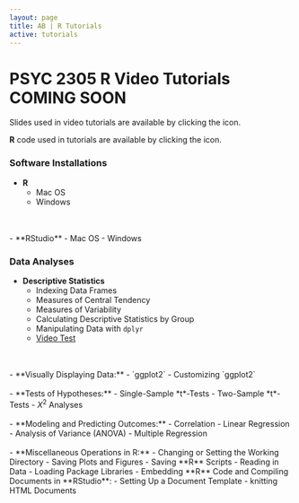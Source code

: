 ```yaml
---
layout: page
title: AB | R Tutorials
active: tutorials
---
```


# PSYC 2305 R Video Tutorials <br> COMING SOON

Slides used in video tutorials are available by clicking the <span class="glyphicon glyphicon-file"></span> icon.

**R** code used in tutorials are available by clicking the <span class="glyphicon glyphicon-signal"></span> icon.

### Software Installations
- **R**
    - Mac OS
    - Windows
<br>
<br>
- **RStudio**
    - Mac OS
    - Windows

### Data Analyses
- **Descriptive Statistics**
    - Indexing Data Frames
    - Measures of Central Tendency
    - Measures of Variability
    - Calculating Descriptive Statistics by Group
    - Manipulating Data with `dplyr`
    - <a href="http://aaronbaggett.com/videotest" 
      target="_blank"> Video Test</a> 
      <a href="http://aaronbaggett.com/code/two_way_anova.R">
          <span class="glyphicon glyphicon-file"></span>
        </a>
      <a href="http://aaronbaggett.com/code/two_way_anova.R">
          <span class="glyphicon glyphicon-signal"></span>
        </a>
<br>
<br>
- **Visually Displaying Data:**
    - `ggplot2`
    - Customizing `ggplot2`
<br>
<br>
- **Tests of Hypotheses:**
    - Single-Sample *t*-Tests
    - Two-Sample *t*-Tests
    - <i>&Chi;</i><sup>2</sup> Analyses
<br>
<br>
- **Modeling and Predicting Outcomes:**
    - Correlation
    - Linear Regression
    - Analysis of Variance (ANOVA)
    - Multiple Regression
<br>
<br>
- **Miscellaneous Operations in R:**
    - Changing or Setting the Working Directory
    - Saving Plots and Figures
    - Saving **R** Scripts
    - Reading in Data
    - Loading Package Libraries
    - Embedding **R** Code and Compiling Documents in **RStudio**:
        - Setting Up a Document Template
        - knitting HTML Documents

<!---
<ol>
  <li> <a href="http://aaronbaggett.com/videotest" target="_blank">Tutorial Label: Tutorial Sublabel</a> </li>
  <li> <a href="http://aaronbaggett.com/videotest" target="_blank">Tutorial Label: Tutorial Sublabel</a> </li>
  <li> <a href="http://aaronbaggett.com/videotest" target="_blank">Tutorial Label: Tutorial Sublabel</a> </li>
  <li> <a href="http://aaronbaggett.com/videotest" target="_blank">Tutorial Label: Tutorial Sublabel</a> </li>
</ol>

### Tutorial Category
<ol>
  <li> <a href="http://aaronbaggett.com/videotest" target="_blank">Tutorial Label: Tutorial Sublabel</a> </li>
  <li> <a href="http://aaronbaggett.com/videotest" target="_blank">Tutorial Label: Tutorial Sublabel</a> </li>
  <li> <a href="http://aaronbaggett.com/videotest" target="_blank">Tutorial Label: Tutorial Sublabel</a> </li>
  <li> <a href="http://aaronbaggett.com/videotest" target="_blank">Tutorial Label: Tutorial Sublabel</a> </li>
</ol>
--->